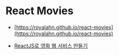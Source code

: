 # React Movies

- [https://royalahn.github.io/react-movies](https://royalahn.github.io/react-movies)

- [ReactJS로 영화 웹 서비스 만들기](https://nomadcoders.co/react-for-beginners)
